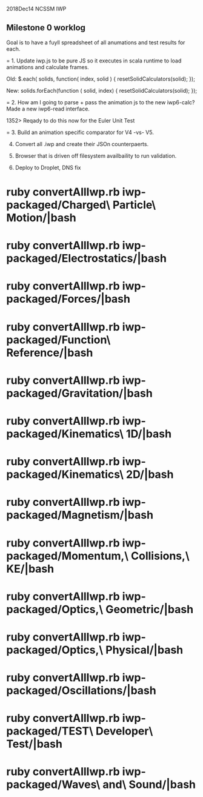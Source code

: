 2018Dec14 NCSSM IWP


## Milestone 0 worklog

Goal is to have a fuyll spreadsheet of all anumations and test results for each.

= 1. Update iwp.js to be pure JS so it executes in scala runtime to load animations and calculate frames.

Old:
  $.each( solids, function( index, solid ) {
    resetSolidCalculators(solid);
  });

New:
  solids.forEach(function ( solid, index) {
    resetSolidCalculators(solid);
  });


= 2. How am I going to parse + pass the animation js to the new iwp6-calc?  Made a new iwp6-read interface.

1352> Reqady to do this now for the Euler Unit Test

= 3. Build an animation specific comparator for V4 -vs- V5.


4. Convert all .iwp and create their JSOn counterpaerts.

5. Browser that is driven off filesystem availbaility to run validation.

6. Deploy to Droplet, DNS fix



# ruby convertAllIwp.rb iwp-packaged/Charged\ Particle\ Motion/|bash

# ruby convertAllIwp.rb iwp-packaged/Electrostatics/|bash

# ruby convertAllIwp.rb iwp-packaged/Forces/|bash

# ruby convertAllIwp.rb iwp-packaged/Function\ Reference/|bash

# ruby convertAllIwp.rb iwp-packaged/Gravitation/|bash

# ruby convertAllIwp.rb iwp-packaged/Kinematics\ 1D/|bash

# ruby convertAllIwp.rb iwp-packaged/Kinematics\ 2D/|bash

# ruby convertAllIwp.rb iwp-packaged/Magnetism/|bash

# ruby convertAllIwp.rb iwp-packaged/Momentum,\ Collisions,\ KE/|bash

# ruby convertAllIwp.rb iwp-packaged/Optics,\ Geometric/|bash

# ruby convertAllIwp.rb iwp-packaged/Optics,\ Physical/|bash

# ruby convertAllIwp.rb iwp-packaged/Oscillations/|bash

# ruby convertAllIwp.rb iwp-packaged/TEST\ Developer\ Test/|bash

# ruby convertAllIwp.rb iwp-packaged/Waves\ and\ Sound/|bash




